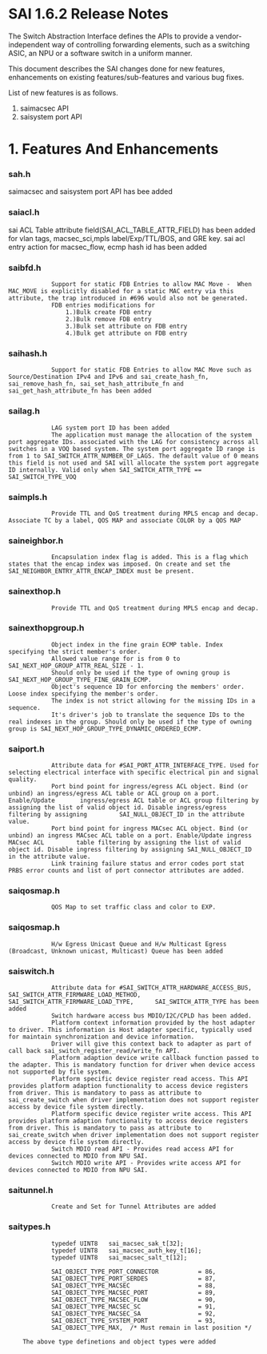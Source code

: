 
# SAI 1.6.2 Release Notes

The Switch Abstraction Interface defines the APIs to provide a vendor-independent way of controlling forwarding elements, such as a switching ASIC, an NPU or a software switch in a uniform manner.

This document describes the SAI changes done for new features, enhancements on existing features/sub-features and various bug fixes.

List of new features is as follows.
1) saimacsec API
2) saisystem port API

# 1. Features And Enhancements  

### sah.h		

saimacsec and saisystem port API has bee added

### saiacl.h	

sai ACL Table attribute field(SAI_ACL_TABLE_ATTR_FIELD) has been added for vlan tags, macsec_sci,mpls label/Exp/TTL/BOS, and GRE key. sai acl entry action for macsec_flow, ecmp hash id has been added

### saibfd.h	
				Support for static FDB Entries to allow MAC Move -  When MAC_MOVE is explicitly disabled for a static MAC entry via this attribute, the trap introduced in #696 would also not be generated.
				FDB entries modifications for
					1.)Bulk create FDB entry
					2.)Bulk remove FDB entry
					3.)Bulk set attribute on FDB entry
					4.)Bulk get attribute on FDB entry

### saihash.h	
				Support for static FDB Entries to allow MAC Move such as Source/Destination IPv4 and IPv6 and sai_create_hash_fn, sai_remove_hash_fn, sai_set_hash_attribute_fn and sai_get_hash_attribute_fn has been added

### sailag.h	
				LAG system port ID has been added
				The application must manage the allocation of the system port aggregate IDs. associated with the LAG for consistency across all switches in a VOQ based system. The system port aggregate ID range is from 1 to SAI_SWITCH_ATTR_NUMBER_OF_LAGS. The default value of 0 means this field is not used and SAI will allocate the system port aggregate ID internally. Valid only when SAI_SWITCH_ATTR_TYPE	== SAI_SWITCH_TYPE_VOQ

### saimpls.h	
				Provide TTL and QoS treatment during MPLS encap and decap. Associate TC by a label, QOS MAP and associate COLOR by a QOS MAP

### saineighbor.h  
				Encapsulation index flag is added. This is a flag which states that the encap index was imposed. On create and set the SAI_NEIGHBOR_ENTRY_ATTR_ENCAP_INDEX must be present.

### sainexthop.h	
				Provide TTL and QoS treatment during MPLS encap and decap. 

### sainexthopgroup.h	
				Object index in the fine grain ECMP table. Index specifying the strict member's order. 
				Allowed value range for is from 0 to SAI_NEXT_HOP_GROUP_ATTR_REAL_SIZE - 1. 
				Should only be used if the type of owning group is SAI_NEXT_HOP_GROUP_TYPE_FINE_GRAIN_ECMP.
				Object's sequence ID for enforcing the members' order. Loose index specifying the member's order. 
				The index is not strict allowing for the missing IDs in a sequence. 
				It's driver's job to translate the sequence IDs to the real indexes in the group. Should only be used if the type of owning group is SAI_NEXT_HOP_GROUP_TYPE_DYNAMIC_ORDERED_ECMP.

### saiport.h	
				Attribute data for #SAI_PORT_ATTR_INTERFACE_TYPE. Used for selecting electrical interface with specific electrical pin and signal quality.
				Port bind point for ingress/egress ACL object. Bind (or unbind) an ingress/egress ACL table or ACL group on a port. Enable/Update 		ingress/egress ACL table or ACL group filtering by assigning the list of valid object id. Disable ingress/egress filtering by assigning 		SAI_NULL_OBJECT_ID in the attribute value.
				Port bind point for ingress MACsec ACL object. Bind (or unbind) an ingress MACsec ACL table on a port. Enable/Update ingress MACsec ACL 		table filtering by assigning the list of valid object id. Disable ingress filtering by assigning SAI_NULL_OBJECT_ID in the attribute value.
				Link training failure status and error codes port stat PRBS error counts and list of port connector attributes are added.

### saiqosmap.h	
				QOS Map to set traffic class and color to EXP.

### saiqosmap.h	
				H/w Egress Unicast Queue and H/w Multicast Egress (Broadcast, Unknown unicast, Multicast) Queue has been added

### saiswitch.h	
				Attribute data for #SAI_SWITCH_ATTR_HARDWARE_ACCESS_BUS, SAI_SWITCH_ATTR_FIRMWARE_LOAD_METHOD, SAI_SWITCH_ATTR_FIRMWARE_LOAD_TYPE, 		SAI_SWITCH_ATTR_TYPE has been added 
				Switch hardware access bus MDIO/I2C/CPLD has been added.
				Platform context information provided by the host adapter to driver. This information is Host adapter specific, typically used for maintain synchronization and device information. 
				Driver will give this context back to adapter as part of call back sai_switch_register_read/write_fn API.
				Platform adaption device write callback function passed to the adapter. This is mandatory function for driver when device access not supported by file system.
				Platform specific device register read access. This API provides platform adaption functionality to access device registers from driver. This is mandatory to pass as attribute to 	 			sai_create_switch when driver implementation does not support register access by device file system directly.
				Platform specific device register write access. This API provides platform adaption functionality to access device registers from driver. This is mandatory to pass as attribute to 				sai_create_switch when driver implementation does not support register access by device file system directly.
				Switch MDIO read API - Provides read access API for devices connected to MDIO from NPU SAI.
				Switch MDIO write API - Provides write access API for devices connected to MDIO from NPU SAI.

### saitunnel.h	
				Create and Set for Tunnel Attributes are added

### saitypes.h	
				typedef UINT8   sai_macsec_sak_t[32];
				typedef UINT8   sai_macsec_auth_key_t[16];
				typedef UINT8   sai_macsec_salt_t[12];

				SAI_OBJECT_TYPE_PORT_CONNECTOR           = 86,
				SAI_OBJECT_TYPE_PORT_SERDES              = 87,
				SAI_OBJECT_TYPE_MACSEC                   = 88,
				SAI_OBJECT_TYPE_MACSEC_PORT              = 89,
				SAI_OBJECT_TYPE_MACSEC_FLOW              = 90,
				SAI_OBJECT_TYPE_MACSEC_SC                = 91,
				SAI_OBJECT_TYPE_MACSEC_SA                = 92,
				SAI_OBJECT_TYPE_SYSTEM_PORT              = 93,
				SAI_OBJECT_TYPE_MAX,  /* Must remain in last position */

		The above type definetions and object types were added